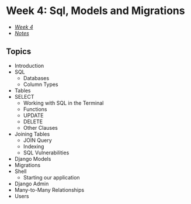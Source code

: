 # Week 4: Sql, Models and Migrations

- [_Week 4_](https://cs50.harvard.edu/web/2020/weeks/4/)
- [_Notes_](https://cs50.harvard.edu/web/2020/notes/4/)

## Topics

- Introduction
- SQL
  - Databases
  - Column Types
- Tables
- SELECT
  - Working with SQL in the Terminal
  - Functions
  - UPDATE
  - DELETE
  - Other Clauses
- Joining Tables
  - JOIN Query
  - Indexing
  - SQL Vulnerabilities
- Django Models
- Migrations
- Shell
  - Starting our application
- Django Admin
- Many-to-Many Relationships
- Users
